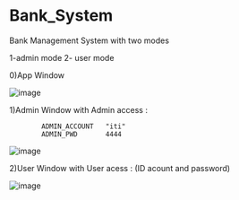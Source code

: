 # Bank_System


Bank Management System with two modes 

1-admin mode
2- user mode



0)App Window


![image](https://user-images.githubusercontent.com/72269263/209786477-2ffab144-0aac-4318-a8c2-592b1b14118e.png)


1)Admin Window 
      with  Admin access  :
      
            ADMIN_ACCOUNT 	"iti" 
            ADMIN_PWD  	   	4444
            
   ![image](https://user-images.githubusercontent.com/72269263/209787024-b86eff22-56f6-4cb7-b719-3da4898cebc1.png)


2)User Window 
    with User acess :
         (ID acount and password)

![image](https://user-images.githubusercontent.com/72269263/209787496-72399a2b-3856-4a81-a300-ed477a0c8919.png)

      
